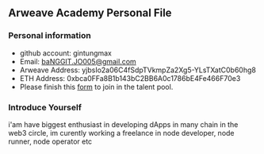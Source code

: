 ## Arweave Academy Personal File

### Personal information

- github account: gintungmax
- Email: baNGGIT.JO005@gmail.com
- Arweave Address: yjbsIo2a06C4fSdpTVkmpZa2Xg5-YLsTXatC0b60hg8
- ETH Address: 0xbca0FFa8B1b143bC2BB6A0c1786bE4Fe466F70e3
- Please finish this [form](https://docs.google.com/forms/d/e/1FAIpQLSfWA5fIIcBgmRppm3jNz5vmf9Mai_QMVil-2pO4r7YKn_Zhtw/viewform?usp=sf_link) to join in the talent pool.

### Introduce Yourself
i'am have biggest enthusiast in developing dApps in many chain in the web3 circle, im curently working a freelance in node developer, node runner, node operator etc